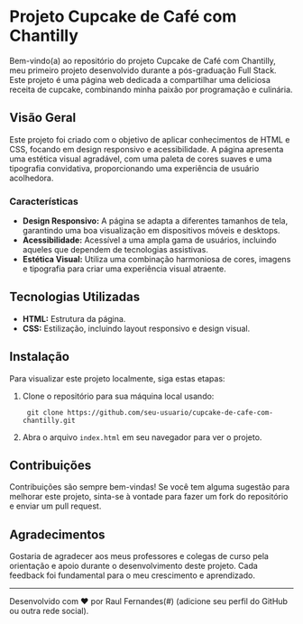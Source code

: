 # Projeto Cupcake de Café com Chantilly

Bem-vindo(a) ao repositório do projeto Cupcake de Café com Chantilly, meu primeiro projeto desenvolvido durante a pós-graduação Full Stack. Este projeto é uma página web dedicada a compartilhar uma deliciosa receita de cupcake, combinando minha paixão por programação e culinária.

## Visão Geral

Este projeto foi criado com o objetivo de aplicar conhecimentos de HTML e CSS, focando em design responsivo e acessibilidade. A página apresenta uma estética visual agradável, com uma paleta de cores suaves e uma tipografia convidativa, proporcionando uma experiência de usuário acolhedora.

### Características

- **Design Responsivo:** A página se adapta a diferentes tamanhos de tela, garantindo uma boa visualização em dispositivos móveis e desktops.
- **Acessibilidade:** Acessível a uma ampla gama de usuários, incluindo aqueles que dependem de tecnologias assistivas.
- **Estética Visual:** Utiliza uma combinação harmoniosa de cores, imagens e tipografia para criar uma experiência visual atraente.

## Tecnologias Utilizadas

- **HTML:** Estrutura da página.
- **CSS:** Estilização, incluindo layout responsivo e design visual.


## Instalação

Para visualizar este projeto localmente, siga estas etapas:

1. Clone o repositório para sua máquina local usando:

    ``` git clone https://github.com/seu-usuario/cupcake-de-cafe-com-chantilly.git```

2. Abra o arquivo `index.html` em seu navegador para ver o projeto.

## Contribuições

Contribuições são sempre bem-vindas! Se você tem alguma sugestão para melhorar este projeto, sinta-se à vontade para fazer um fork do repositório e enviar um pull request.

## Agradecimentos

Gostaria de agradecer aos meus professores e colegas de curso pela orientação e apoio durante o desenvolvimento deste projeto. Cada feedback foi fundamental para o meu crescimento e aprendizado.

---

Desenvolvido com ❤️ por Raul Fernandes(#) (adicione seu perfil do GitHub ou outra rede social).